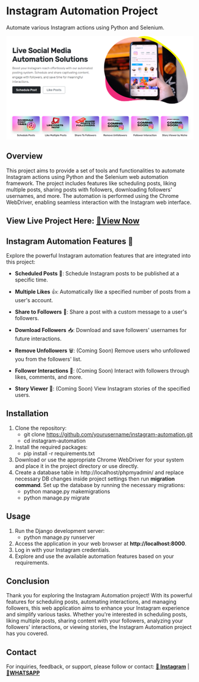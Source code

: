 # Instagram Automation Project
Automate various Instagram actions using Python and Selenium.
<p align="center">
  <img src="project_banner.png" alt="Project Banner">
</p>

## Overview
This project aims to provide a set of tools and functionalities to automate Instagram actions using Python and the Selenium web automation framework. The project includes features like scheduling posts, liking multiple posts, sharing posts with followers, downloading followers' usernames, and more. The automation is performed using the Chrome WebDriver, enabling seamless interaction with the Instagram web interface.

## View Live Project Here: [🎉View Now](http://sallu2instaautomation.pythonanywhere.com/)

## Instagram Automation Features 📲

Explore the powerful Instagram automation features that are integrated into this project:

* **Scheduled Posts** 📅: Schedule Instagram posts to be published at a specific time.

* **Multiple Likes** 👍: Automatically like a specified number of posts from a user's account.

* **Share to Followers** 📢: Share a post with a custom message to a user's followers.

* **Download Followers** 📥: Download and save followers' usernames for future interactions.

* **Remove Unfollowers** 🗑️: (Coming Soon) Remove users who unfollowed you from the followers' list.

* **Follower Interactions** 👥: (Coming Soon) Interact with followers through likes, comments, and more.

* **Story Viewer** 📖: (Coming Soon) View Instagram stories of the specified users.

## Installation
1. Clone the repository:
   * git clone https://github.com/yourusername/instagram-automation.git
   * cd instagram-automation
2. Install the required packages:
   * pip install -r requirements.txt
3. Download or use the appropriate Chrome WebDriver for your system and place it in the project directory or use directly.
4. Create a database table in http://localhost/phpmyadmin/ and replace necessary DB changes inside project settings then run **migration command**.
   Set up the database by running the necessary migrations:
   * python manage.py makemigrations
   * python manage.py migrate

## Usage
1. Run the Django development server:
   * python manage.py runserver
2. Access the application in your web browser at **http://localhost:8000**.
3. Log in with your Instagram credentials.
4. Explore and use the available automation features based on your requirements.

## Conclusion
Thank you for exploring the Instagram Automation project! With its powerful features for scheduling posts, automating interactions, and managing followers, this web application aims to enhance your Instagram experience and simplify various tasks. Whether you're interested in scheduling posts, liking multiple posts, sharing content with your followers, analyzing your followers' interactions, or viewing stories, the Instagram Automation project has you covered.

## Contact
For inquiries, feedback, or support, please follow or contact:
**[🤳 Instagram](https://www.instagram.com/sallu._.techdevups/)** | **[📲WHATSAPP](https://wa.me/917871687174)**


